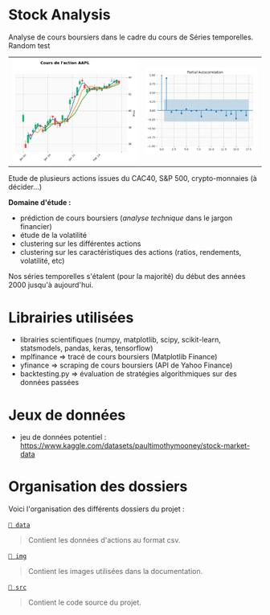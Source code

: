 # Stock Analysis
Analyse de cours boursiers dans le cadre du cours de Séries temporelles. Random test

|                               |                        |
|:-----------------------------:|:----------------------:|
| ![](img/aapl-candlestick.png) | ![](img/aapl-pacf.png) |

Etude de plusieurs actions issues du CAC40, S&P 500, crypto-monnaies (à décider...)

**Domaine d'étude :**
- prédiction de cours boursiers (_analyse technique_ dans le jargon financier)
- étude de la volatilité
- clustering sur les différentes actions
- clustering sur les caractéristiques des actions (ratios, rendements, volatilité, etc)

Nos séries temporelles s'étalent (pour la majorité) du début des années 2000 jusqu'à aujourd'hui.

# Librairies utilisées
- librairies scientifiques (numpy, matplotlib, scipy, scikit-learn, statsmodels, pandas, keras, tensorflow)
- mplfinance => tracé de cours boursiers (Matplotlib Finance)
- yfinance => scraping de cours boursiers (API de Yahoo Finance)
- backtesting.py => évaluation de stratégies algorithmiques sur des données passées

# Jeux de données
- jeu de données potentiel : https://www.kaggle.com/datasets/paultimothymooney/stock-market-data

# Organisation des dossiers

Voici l'organisation des différents dossiers du projet :

[`📂 data`](https://github.com/Ab2nour/stock-analysis/tree/main/data)
> Contient les données d'actions au format csv.

[`📂 img`](https://github.com/Ab2nour/stock-analysis/tree/main/img)
> Contient les images utilisées dans la documentation.

[`📂 src`](https://github.com/Ab2nour/stock-analysis/tree/main/src)
> Contient le code source du projet.
